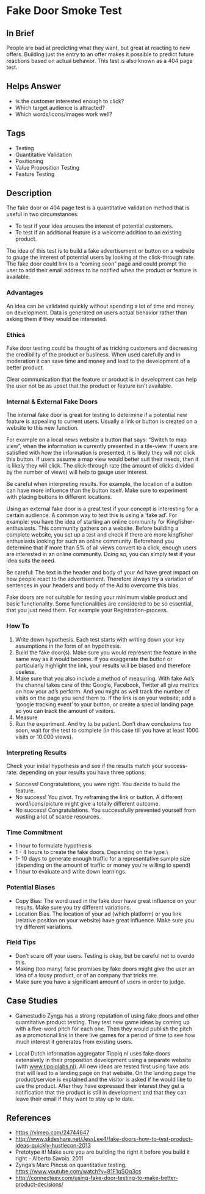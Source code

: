 # Fake Door Smoke Test

## In Brief

People are bad at predicting what they want, but great at reacting to new offers. Building just the entry to an offer makes it possible to predict future reactions based on actual behavior. This test is also known as a 404 page test. 

## Helps Answer
- Is the customer interested enough to click?
- Which target audience is attracted?
- Which words/icons/images work well?

## Tags
- Testing
- Quantitative Validation
- Positioning
- Value Proposition Testing
- Feature Testing

## Description
The fake door or 404 page test is a quantitative validation method that is useful in two circumstances:
 
- To test if your idea arouses the interest of potential customers.
- To test if an additional feature is a welcome addition to an existing product.  

The idea of this test is to build a fake advertisement or button on a website to gauge the interest of potential users by looking at the click-through rate. The fake door could link to a “coming soon” page and could prompt the user to add their email address to be notified when the product or feature is available.

### Advantages
An idea can be validated quickly without spending a lot of time and money on development. Data is generated on users actual behavior rather than asking them if they would be interested.

### Ethics
Fake door testing could be thought of as tricking customers and decreasing the credibility of the product or business. When used carefully and in moderation it can save time and money and lead to the development of a better product. 

Clear communication that the feature or product is in development can help the user not be as upset that the product or feature isn’t available.

### Internal & External Fake Doors

The internal fake door is great for testing to determine if a potential new feature is appealing to current users. Usually a link or button is created on a website to this new function. 

For example on a local news website a button that says: “Switch to map view”, when the information is currently presented in a tile-view. If users are satisfied with how  the information is presented, it is likely they will not click this button. If users assume a map view would better suit their needs, then it is likely they will click. The click-through rate (the amount of clicks divided by the number of views) will help to gauge user interest.

Be careful when interpreting results. For example, the location of a button can have more influence than the button itself. Make sure to experiment with placing buttons in different locations.  


Using an external fake door is a great test if your concept is interesting for a certain audience. A common way to test this is using a ‘fake ad’. For example: you have the idea of starting an online community for Kingfisher-enthusiasts. This community gathers on a website. Before building a complete website, you set up a test and check if there are more kingfisher enthusiasts looking for such an online community. Beforehand you determine that if more than 5% of all views convert to a click, enough users are interested in an online community. Doing so, you can simply test if your idea suits the need.  

Be careful: The text in the header and body of your Ad have great impact on how people react to the advertisement. Therefore always try a variation of sentences in your headers and body of the Ad to overcome this bias.   
  
Fake doors are not suitable for testing your minimum viable product and basic functionality. Some functionalities are considered to be so essential, that you just need them. For example your Registration-process.
 
### How To
1. Write down hypothesis. Each test starts with writing down your key assumptions in the form of an hypothesis.
2. Build the fake door(s). Make sure you would represent the feature in the same way as it would become. If you exaggerate the button or particularly highlight the link, your results will be biased and therefore useless.  
3. Make sure that you also include a method of measuring. With fake Ad’s the channel takes care of this: Google, Facebook, Twitter all give metrics on how your ad’s perform. And you might as well track the number of visits on the page you send them to. If the link is on your website; add a ‘google tracking event’  to your button, or create a special landing page so you can track the amount of visitors. 
4. Measure
5. Run the experiment. And try to be patient. Don’t draw conclusions too soon, wait for the test to complete (in this case till you have at least 1000 visits or 10.000 views). 

### Interpreting Results
Check your initial hypothesis and see if the results match your success-rate: 
depending on your results you have three options: 
- Success! Congratulations, you were right. You decide to build the feature.
- No success! You pivot. Try reframing the link or button. A different word/icons/picture might give a totally different outcome. 
- No success! Congratulations. You successfully prevented yourself from wasting a lot of scarce resources.  

### Time Commitment
- 1 hour to formulate hypothesis 
- 1 - 4 hours to create the fake doors. Depending on the type.\
- 1- 10 days to generate enough traffic for a representative sample size (depending on the amount of traffic or money you’re willing to spend)
- 1 hour to evaluate and write down learnings. 

### Potential Biases
- Copy Bias: The word used in the fake door have great influence on your results. Make sure you try different variations.
- Location Bias. The location of your ad (which platform) or you link (relative position on your website) have great influence. Make sure you try different variations. 

### Field Tips
- Don’t scare off your users. Testing is okay, but be careful not to overdo this. 
- Making (too many) false promises by fake doors might give the user an idea of a lousy product, or of an company that tricks me. 
- Make sure you have a significant amount of users in order to judge.  

## Case Studies
- Gamestudio Zynga has a strong reputation of using fake doors and other quantitative product testing. They test new game ideas by  coming up with a five-word pitch for each one. Then they would publish the pitch as a  promotional link in there live games for a period of time to see how much interest it generates from existing users.

- Local Dutch information aggregator Tippiq.nl uses fake doors extensively in their proposition development using a separate website (with www.tippiqlabs.nl). All new ideas are tested first using fake ads that will lead to a landing page on that website. On the landing page the product/service is explained and the visitor is asked if he would like to use the product. After they have expressed their interest they get a notification that the product is still in development and that they can leave their email if they want to stay up to date.    

## References
- https://vimeo.com/24744647
- http://www.slideshare.net/JessLee4/fake-doors-how-to-test-product-ideas-quickly-hustlecon-2013
- Pretotype it! Make sure you are building the right it before you build it right - Alberto Savoia. 2011
- Zynga’s Marc Pincus on quantitative testing. https://www.youtube.com/watch?v=81F1qSOq3cs
- http://connecteev.com/using-fake-door-testing-to-make-better-product-decisions/


